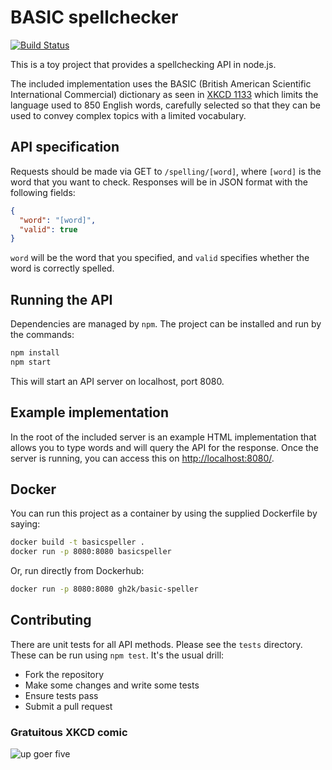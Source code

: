 # BASIC spellchecker

[![Build Status](https://travis-ci.org/gh2k/basic-speller.svg?branch=master)](https://travis-ci.org/gh2k/basic-speller)

This is a toy project that provides a spellchecking API in node.js.

The included implementation uses the BASIC (British American Scientific 
International Commercial) dictionary as seen in 
[XKCD 1133](https://xkcd.com/1133) which limits the language used to 850 English
words, carefully selected so that they can be used to convey complex topics
with a limited vocabulary.

## API specification

Requests should be made via GET to `/spelling/[word]`, where `[word]` is the
word that you want to check. Responses will be in JSON format with the following
fields:

```json
{
  "word": "[word]",
  "valid": true
}
```
`word` will be the word that you specified, and `valid` specifies whether the
word is correctly spelled.

## Running the API

Dependencies are managed by `npm`. The project can be installed and run by the
commands:
```bash
npm install
npm start
```
This will start an API server on localhost, port 8080.

## Example implementation

In the root of the included server is an example HTML implementation that
allows you to type words and will query the API for the response. Once the
server is running, you can access this on 
[http://localhost:8080/](http://localhost:8080/).

## Docker

You can run this project as a container by using the supplied Dockerfile by
saying:
```bash
docker build -t basicspeller .
docker run -p 8080:8080 basicspeller
```

Or, run directly from Dockerhub:

```bash
docker run -p 8080:8080 gh2k/basic-speller
```

## Contributing

There are unit tests for all API methods. Please see the `tests` directory.
These can be run using `npm test`. It's the usual drill:

* Fork the repository
* Make some changes and write some tests
* Ensure tests pass
* Submit a pull request

### Gratuitous XKCD comic

![up goer five](https://imgs.xkcd.com/comics/up_goer_five.png)
